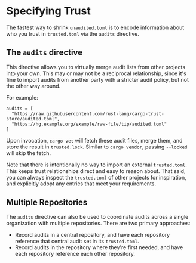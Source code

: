 # Specifying Trust

The fastest way to shrink `unaudited.toml` is to encode information about who
you trust in `trusted.toml` via the `audits` directive.

## The `audits` directive

This directive allows you to virtually merge audit lists from other
projects into your own. This may or may not be a reciprocal relationship,
since it's fine to import audits from another party with a stricter audit policy,
but not the other way around.

For example:
```
audits = [
  "https://raw.githubusercontent.com/rust-lang/cargo-trust-store/audited.toml",
  "https://hg.example.org/example/raw-file/tip/audited.toml"
]
```

Upon invocation, `cargo vet` will fetch these audit files, merge them, and store the result
in `trusted.lock`. Similar to `cargo vendor`, passing `--locked` will skip the fetch.

Note that there is intentionally no way to import an external `trusted.toml`. This
keeps trust relationships direct and easy to reason about. That said, you can always
inspect the `trusted.toml` of other projects for inspiration, and explicitly adopt
any entries that meet your requirements.

## Multiple Repositories

The `audits` directive can also be used to coordinate audits across a single
organization with multiple repositories. There are two primary approaches:
* Record audits in a central repository, and have each repository reference that
  central audit set in its `trusted.toml`.
* Record audits in the repository where they're first needed, and have each
  repository reference each other repository.
